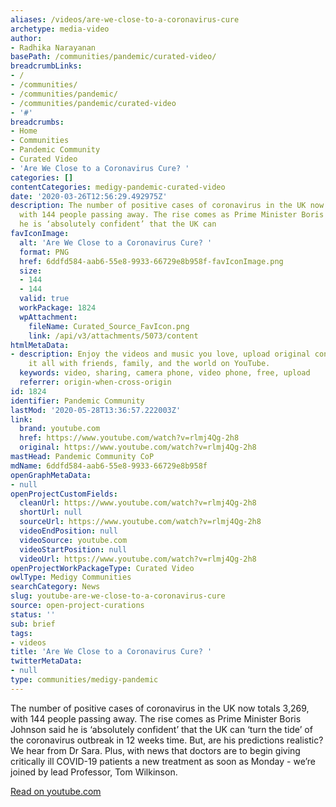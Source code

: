 ```yaml
---
aliases: /videos/are-we-close-to-a-coronavirus-cure
archetype: media-video
author:
- Radhika Narayanan
basePath: /communities/pandemic/curated-video/
breadcrumbLinks:
- /
- /communities/
- /communities/pandemic/
- /communities/pandemic/curated-video
- '#'
breadcrumbs:
- Home
- Communities
- Pandemic Community
- Curated Video
- 'Are We Close to a Coronavirus Cure? '
categories: []
contentCategories: medigy-pandemic-curated-video
date: '2020-03-26T12:56:29.492975Z'
description: The number of positive cases of coronavirus in the UK now totals 3,269,
  with 144 people passing away. The rise comes as Prime Minister Boris Johnson said
  he is ‘absolutely confident’ that the UK can
favIconImage:
  alt: 'Are We Close to a Coronavirus Cure? '
  format: PNG
  href: 6ddfd584-aab6-55e8-9933-66729e8b958f-favIconImage.png
  size:
  - 144
  - 144
  valid: true
  workPackage: 1824
  wpAttachment:
    fileName: Curated_Source_FavIcon.png
    link: /api/v3/attachments/5073/content
htmlMetaData:
- description: Enjoy the videos and music you love, upload original content, and share
    it all with friends, family, and the world on YouTube.
  keywords: video, sharing, camera phone, video phone, free, upload
  referrer: origin-when-cross-origin
id: 1824
identifier: Pandemic Community
lastMod: '2020-05-28T13:36:57.222003Z'
link:
  brand: youtube.com
  href: https://www.youtube.com/watch?v=rlmj4Qg-2h8
  original: https://www.youtube.com/watch?v=rlmj4Qg-2h8
mastHead: Pandemic Community CoP
mdName: 6ddfd584-aab6-55e8-9933-66729e8b958f
openGraphMetaData:
- null
openProjectCustomFields:
  cleanUrl: https://www.youtube.com/watch?v=rlmj4Qg-2h8
  shortUrl: null
  sourceUrl: https://www.youtube.com/watch?v=rlmj4Qg-2h8
  videoEndPosition: null
  videoSource: youtube.com
  videoStartPosition: null
  videoUrl: https://www.youtube.com/watch?v=rlmj4Qg-2h8
openProjectWorkPackageType: Curated Video
owlType: Medigy Communities
searchCategory: News
slug: youtube-are-we-close-to-a-coronavirus-cure
source: open-project-curations
status: ''
sub: brief
tags:
- videos
title: 'Are We Close to a Coronavirus Cure? '
twitterMetaData:
- null
type: communities/medigy-pandemic
---
```


The number of positive cases of coronavirus in the UK now totals 3,269, with 144 people passing away. The rise comes as Prime Minister Boris Johnson said he is ‘absolutely confident’ that the UK can ‘turn the tide’ of the coronavirus outbreak in 12 weeks time. But, are his predictions realistic? We hear from Dr Sara. Plus, with news that doctors are to begin giving critically ill COVID-19 patients a new treatment as soon as Monday - we’re joined by lead Professor, Tom Wilkinson.

[Read on youtube.com](https://www.youtube.com/watch?v=rlmj4Qg-2h8)